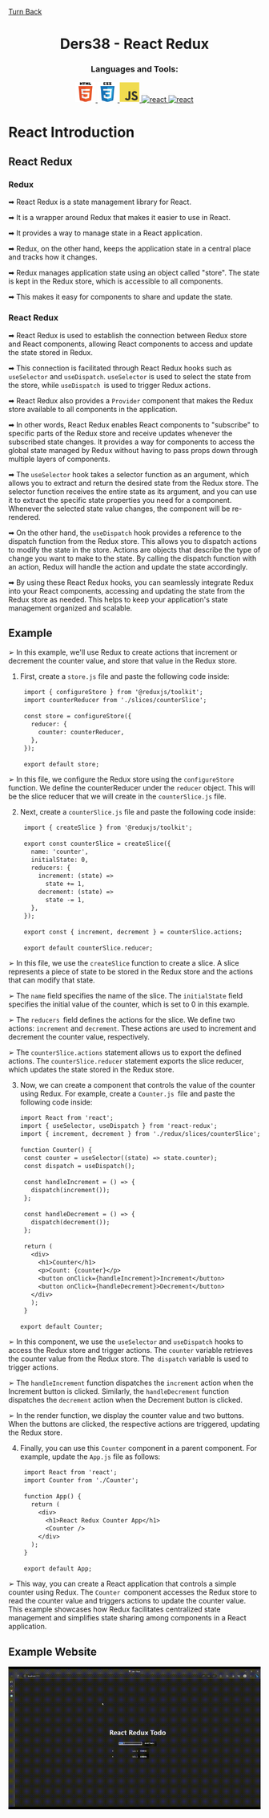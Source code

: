 [Turn Back](../../../)

<h1 align="center">Ders38 - React Redux</h1>

<h3 align="center">Languages and Tools:</h3>
<p align="center"><a href="https://www.w3.org/html/" target="_blank" rel="noreferrer"> <img src="https://raw.githubusercontent.com/devicons/devicon/master/icons/html5/html5-original-wordmark.svg" alt="html5" width="40" height="40"/> </a> <a href="https://www.w3schools.com/css/" target="_blank" rel="noreferrer"> <img src="https://raw.githubusercontent.com/devicons/devicon/master/icons/css3/css3-original-wordmark.svg" alt="css3" width="40" height="40"/> </a> <a href="https://developer.mozilla.org/en-US/docs/Web/JavaScript" target="_blank" rel="noreferrer"> <img src="https://raw.githubusercontent.com/devicons/devicon/master/icons/javascript/javascript-original.svg" alt="javascript" width="40" height="40"/> </a> <a href="https://reactjs.org/" target="_blank"> <img src="https://upload.wikimedia.org/wikipedia/commons/thumb/4/47/React.svg/1200px-React.svg.png" alt="react" width="33" height="35"/> </a> <a href="https://redux.js.org/" target="_blank"> <img src="https://stickykart.com/wp-content/uploads/2020/11/redux-450x450.png" alt="react" width="35" height="35"/> </a> </p>

# React Introduction

## React Redux

### Redux

&#10145; React Redux is a state management library for React.

&#10145; It is a wrapper around Redux that makes it easier to use in React.

&#10145; It provides a way to manage state in a React application.

&#10145; Redux, on the other hand, keeps the application state in a central place and tracks how it changes.

&#10145; Redux manages application state using an object called "store". The state is kept in the Redux store, which is accessible to all components.

&#10145; This makes it easy for components to share and update the state.

### React Redux

&#10145; React Redux is used to establish the connection between Redux store and React components, allowing React components to access and update the state stored in Redux. 

&#10145; This connection is facilitated through React Redux hooks such as ``useSelector`` and ``useDispatch``. ``useSelector`` is used to select the state from the store, while ``useDispatch ``is used to trigger Redux actions.

&#10145; React Redux also provides a ``Provider`` component that makes the Redux store available to all components in the application.

&#10145; In other words, React Redux enables React components to "subscribe" to specific parts of the Redux store and receive updates whenever the subscribed state changes. It provides a way for components to access the global state managed by Redux without having to pass props down through multiple layers of components.

&#10145; The ``useSelector`` hook takes a selector function as an argument, which allows you to extract and return the desired state from the Redux store. The selector function receives the entire state as its argument, and you can use it to extract the specific state properties you need for a component. Whenever the selected state value changes, the component will be re-rendered.

&#10145; On the other hand, the ``useDispatch`` hook provides a reference to the dispatch function from the Redux store. This allows you to dispatch actions to modify the state in the store. Actions are objects that describe the type of change you want to make to the state. By calling the dispatch function with an action, Redux will handle the action and update the state accordingly.

&#10145; By using these React Redux hooks, you can seamlessly integrate Redux into your React components, accessing and updating the state from the Redux store as needed. This helps to keep your application's state management organized and scalable.

## Example

&#10146; In this example, we'll use Redux to create actions that increment or decrement the counter value, and store that value in the Redux store.

1. First, create a ``store.js`` file and paste the following code inside:

        import { configureStore } from '@reduxjs/toolkit';
        import counterReducer from './slices/counterSlice';

        const store = configureStore({
          reducer: {
            counter: counterReducer,
          },
        });

        export default store;

&#10146; In this file, we configure the Redux store using the ``configureStore`` function. We define the counterReducer under the ``reducer`` object. This will be the slice reducer that we will create in the ``counterSlice.js`` file.

2. Next, create a ``counterSlice.js`` file and paste the following code inside:

        import { createSlice } from '@reduxjs/toolkit';

        export const counterSlice = createSlice({
          name: 'counter',
          initialState: 0,
          reducers: {
            increment: (state) =>
              state += 1,
            decrement: (state) => 
              state -= 1,
          },
        });

        export const { increment, decrement } = counterSlice.actions;

        export default counterSlice.reducer;

&#10146; In this file, we use the ``createSlice`` function to create a slice. A slice represents a piece of state to be stored in the Redux store and the actions that can modify that state.

&#10146; The ``name`` field specifies the name of the slice. The ``initialState`` field specifies the initial value of the counter, which is set to 0 in this example.

&#10146; The ``reducers ``field defines the actions for the slice. We define two actions: ``increment`` and ``decrement``. These actions are used to increment and decrement the counter value, respectively.

&#10146; The ``counterSlice.actions`` statement allows us to export the defined actions. The ``counterSlice.reducer`` statement exports the slice reducer, which updates the state stored in the Redux store.

3. Now, we can create a component that controls the value of the counter using Redux. For example, create a ``Counter.js ``file and paste the following code inside:

       import React from 'react';
       import { useSelector, useDispatch } from 'react-redux';
       import { increment, decrement } from './redux/slices/counterSlice';

       function Counter() {
        const counter = useSelector((state) => state.counter);
        const dispatch = useDispatch();

        const handleIncrement = () => {
          dispatch(increment());
        };

        const handleDecrement = () => {
          dispatch(decrement());
        };

        return (
          <div>
            <h1>Counter</h1>
            <p>Count: {counter}</p>
            <button onClick={handleIncrement}>Increment</button>
            <button onClick={handleDecrement}>Decrement</button>
          </div>
          );
        }

       export default Counter;

&#10146; In this component, we use the ``useSelector`` and ``useDispatch`` hooks to access the Redux store and trigger actions. The ``counter`` variable retrieves the counter value from the Redux store. The`` dispatch`` variable is used to trigger actions.

&#10146; The ``handleIncrement`` function dispatches the ``increment`` action when the Increment button is clicked. Similarly, the ``handleDecrement`` function dispatches the ``decrement`` action when the Decrement button is clicked.

&#10146; In the render function, we display the counter value and two buttons. When the buttons are clicked, the respective actions are triggered, updating the Redux store.

4. Finally, you can use this ``Counter`` component in a parent component. For example, update the ``App.js`` file as follows:

        import React from 'react';
        import Counter from './Counter';

        function App() {
          return (
            <div>
              <h1>React Redux Counter App</h1>
              <Counter />
            </div>
          );
        }

        export default App;

&#10146; This way, you can create a React application that controls a simple counter using Redux. The ``Counter ``component accesses the Redux store to read the counter value and triggers actions to update the counter value. This example showcases how Redux facilitates centralized state management and simplifies state sharing among components in a React application.
     


## Example Website

![alt text](https://github.com/waroi/TurkcellFrontend2023/blob/develop/Ogrenciler/SelahattinDemir/Dersler/Ders38/redux-app/src/assets/media.gif)
